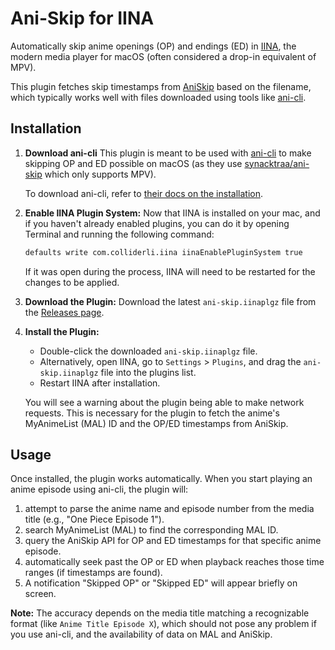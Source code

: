 # Ani-Skip for IINA

Automatically skip anime openings (OP) and endings (ED) in [IINA](https://iina.io/), the modern media player for macOS (often considered a drop-in equivalent of MPV).

This plugin fetches skip timestamps from [AniSkip](https://aniskip.com/) based on the filename, which typically works well with files downloaded using tools like [ani-cli](https://github.com/pystardust/ani-cli).

## Installation

1. **Download ani-cli**
   This plugin is meant to be used with [ani-cli](https://github.com/pystardust/ani-cli) to make skipping OP and ED possible on macOS (as they use [synacktraa/ani-skip](https://github.com/synacktraa/ani-skip) which only supports MPV).

   To download ani-cli, refer to [their docs on the installation](https://github.com/pystardust/ani-cli?tab=readme-ov-file#tier-1-support-linux-mac-android).

2. **Enable IINA Plugin System:**
   Now that IINA is installed on your mac, and if you haven't already enabled plugins, you can do it by opening Terminal and running the following command:

   ```bash
   defaults write com.colliderli.iina iinaEnablePluginSystem true
   ```

   If it was open during the process, IINA will need to be restarted for the changes to be applied.

3. **Download the Plugin:**
   Download the latest `ani-skip.iinaplgz` file from the [Releases page](https://github.com/KilDesu/ani-skip/releases/tag/latest).

4. **Install the Plugin:**

   - Double-click the downloaded `ani-skip.iinaplgz` file.
   - Alternatively, open IINA, go to `Settings` > `Plugins`, and drag the `ani-skip.iinaplgz` file into the plugins list.
   - Restart IINA after installation.

   You will see a warning about the plugin being able to make network requests. This is necessary for the plugin to fetch the anime's MyAnimeList (MAL) ID and the OP/ED timestamps from AniSkip.

## Usage

Once installed, the plugin works automatically. When you start playing an anime episode using ani-cli, the plugin will:

1.  attempt to parse the anime name and episode number from the media title (e.g., "One Piece Episode 1").
2.  search MyAnimeList (MAL) to find the corresponding MAL ID.
3.  query the AniSkip API for OP and ED timestamps for that specific anime episode.
4.  automatically seek past the OP or ED when playback reaches those time ranges (if timestamps are found).
5.  A notification "Skipped OP" or "Skipped ED" will appear briefly on screen.

**Note:** The accuracy depends on the media title matching a recognizable format (like `Anime Title Episode X`), which should not pose any problem if you use ani-cli, and the availability of data on MAL and AniSkip.
